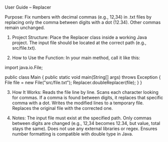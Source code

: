 User Guide – Replacer

Purpose:
Fix numbers with decimal commas (e.g., 12,34) in .txt files by replacing only the comma between digits with a dot (12.34). Other commas remain unchanged.

1. Project Structure:
Place the Replacer class inside a working Java project. The input file should be located at the correct path (e.g., src/file.txt).

2. How to Use the Function:
In your main method, call it like this:

import java.io.File;

public class Main {
    public static void main(String[] args) throws Exception {
        File file = new File("src/file.txt");
        Replacer.doubleReplacer(file);
    }
}

3. How It Works:
Reads the file line by line.
Scans each character looking for commas.
If a comma is found between digits, it replaces that specific comma with a dot.
Writes the modified lines to a temporary file.
Replaces the original file with the corrected one.

4. Notes:
The input file must exist at the specified path.
Only commas between digits are changed (e.g., 12,34 becomes 12.34, but value, total stays the same).
Does not use any external libraries or regex.
Ensures number formatting is compatible with double type in Java.
